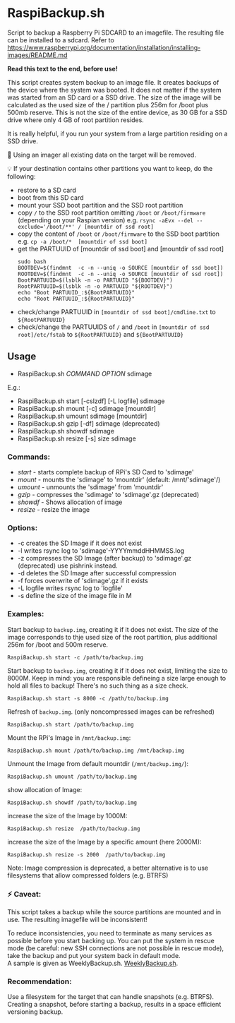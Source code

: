 # RaspiBackup.sh


Script to backup a Raspberry Pi SDCARD to an imagefile. 
The resulting file can be installed to a sdcard. 
Refer to https://www.raspberrypi.org/documentation/installation/installing-images/README.md  

**Read this text to the end, before use!**

This script creates system backup to an image file. It creates backups of the device where the system was booted. It does not matter if the system was started from an SD card or a SSD drive. The size of the image will be calculated as the used size of the / partition plus 256m for /boot plus 500mb reserve.
This is not the size of the entire device, as 30 GB for a SSD drive where only 4 GB of root partition resides.
 
It is really helpful, if you run your system from a large partition residing on a SSD drive.

 :stop_sign: Using an imager all existing data on the target will be removed.
 
:bulb: If your destination contains other partitions you want to keep, do the following:

- restore to a SD card 
- boot from this SD card 
- mount your SSD boot partition and the SSD root partition
- copy `/` to the SSD root partition  omitting `/boot` or `/boot/firmware` (depending on your Raspian version)
   e.g. `rsync -aEvx --del --exclude='/boot/**' / [mountdir of ssd root]`  
- copy the content of  `/boot` or `/boot/firmware` to the SSD boot partition e.g. `cp -a /boot/*  [mountdir of ssd boot]` 
- get the PARTUUID of [mountdir of ssd boot] and [mountdir of ssd root]   
    ```
    sudo bash
    BOOTDEV=$(findmnt  -c -n --uniq -o SOURCE [mountdir of ssd boot])
    ROOTDEV=$(findmnt  -c -n --uniq -o SOURCE [mountdir of ssd root])
    BootPARTUUID=$(lsblk -n -o PARTUUID "${BOOTDEV}")
    RootPARTUUID=$(lsblk -n -o PARTUUID "${ROOTDEV}")
    echo "Boot PARTUUID_:${BootPARTUUID}"
    echo "Root PARTUUID_:${RootPARTUUID}"
    ```
- check/change PARTUUID in `[mountdir of ssd boot]/cmdline.txt` to `${RootPARTUUID}`
- check/change the PARTUUIDS of `/` and `/boot` in `[mountdir of ssd root]/etc/fstab` to `${RootPARTUUID}` and `${BootPARTUUID}`

     
## Usage

* RaspiBackup.sh _COMMAND_ _OPTION_ sdimage

E.g.:
* RaspiBackup.sh start [-cslzdf] [-L logfile] sdimage
* RaspiBackup.sh mount [-c] sdimage [mountdir]
* RaspiBackup.sh umount sdimage [mountdir]
* RaspiBackup.sh gzip [-df] sdimage (deprecated)
* RaspiBackup.sh showdf sdimage
* RaspiBackup.sh resize [-s] size sdimage
### Commands:

* *start* - starts complete backup of RPi's SD Card to 'sdimage'
* *mount* - mounts the 'sdimage' to 'mountdir' (default: /mnt/'sdimage'/)
* *umount* - unmounts the 'sdimage' from 'mountdir'
* *gzip* - compresses the 'sdimage' to 'sdimage'.gz (deprecated)
* *showdf* - Shows allocation of image
* *resize* - resize the image
### Options:

* -c creates the SD Image if it does not exist
* -l writes rsync log to 'sdimage'-YYYYmmddHHMMSS.log
* -z compresses the SD Image (after backup) to 'sdimage'.gz (deprecated) use pishrink instead.
* -d deletes the SD Image after successful compression
* -f forces overwrite of 'sdimage'.gz if it exists
* -L logfile writes rsync log to 'logfile'
* -s define the size of the image file in M

### Examples:

Start backup to `backup.img`, creating it if it does not exist. The size of the image corresponds to thje used size of the root partition, plus additional 256m for /boot and 500m reserve.
```
RaspiBackup.sh start -c /path/to/backup.img
```

Start backup to `backup.img`, creating it if it does not exist, limiting 
 the size to 8000M.
 Keep in mind: you are responsible defineing a size large enough to hold all files to backup! There's no such thing as a size check.  
```
RaspiBackup.sh start -s 8000 -c /path/to/backup.img
```

Refresh of `backup.img`. (only noncompressed images can be refreshed) 
```
RaspiBackup.sh start /path/to/backup.img
```


Mount the RPi's Image in `/mnt/backup.img`:
```
RaspiBackup.sh mount /path/to/backup.img /mnt/backup.img
```

Unmount the Image from default mountdir (`/mnt/backup.img/`):
```
RaspiBackup.sh umount /path/to/backup.img
```

show allocation of Image:
```
RaspiBackup.sh showdf /path/to/backup.img
```

increase the size of the Image by 1000M:
```
RaspiBackup.sh resize  /path/to/backup.img
```

increase the size of the Image by  a specific amount (here 2000M):
```
RaspiBackup.sh resize -s 2000  /path/to/backup.img
```

Note: Image compression is deprecated, a better alternative is to use filesystems that allow compressed folders (e.g. BTRFS)

### :zap: Caveat:

This script takes a backup while the source partitions are mounted and in use. The resulting imagefile will be inconsistent!

To reduce inconsistencies, you need to terminate as many services as possible before you start backing up.
You can put the system in rescue mode (be careful: new SSH connections are not possible in rescue mode), take the backup and put your system back in default mode.  
A sample is given as WeeklyBackup.sh. [WeeklyBackup.sh](https://github.com/dolorosus/RaspiBackup/blob/master/WeeklyBackup.sh).

### Recommendation:

Use a filesystem for the target that can handle snapshots (e.g. BTRFS). 
Creating a snapshot, before starting a backup,  results in a space efficient versioning backup.




